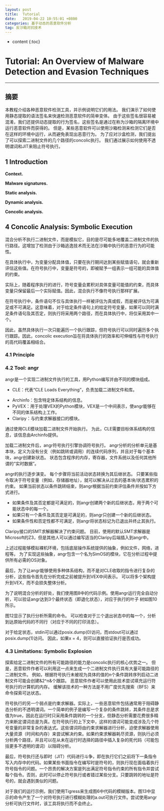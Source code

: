 ```yaml
---
layout: post
title:  Tutorial
date:   2019-04-22 10:55:01 +0800
categories: 基于动态的恶意软件分析
tag: 反沙箱对抗技术
---
```

* content
{:toc}


# Tutorial: An Overview of Malware Detection and Evasion Techniques

---

## 摘要

本教程介绍各种恶意软件检测工具，并示例说明它们的用法。 我们演示了如何使用静态提取的语法签名来快速检测恶意软件的简单变体。 由于这些签名很容易被混淆，我们还提供动态提取的行为签名，这些签名是通过在称为沙箱的隔离环境中运行恶意软件而获得的。 但是，某些恶意软件可以使用沙箱检测来检测它们是否在这样的环境中运行，从而避免表现出恶意行为。 为了应对沙盒检测，我们提出了可以探索二进制文件的几个路径的concolic执行。 我们通过展示如何使用不透明谓词和JIT来阻止符号执行。

## 1 Introduction

**Context.**

**Malware signatures.**

**Static analysis.** 

**Dynamic analysis.**

**Concolic analysis.**

## 4 Concolic Analysis: Symbolic Execution

混合分析不执行二进制文件，而是模拟它，目的是尽可能多地覆盖二进制文件的执行路径。这增加了检测由于沙箱逃逸技术而无法在沙箱中执行的恶意行为的可能性。

在具体执行中，为变量分配具体值，只要在执行期间达到某些赋值语句，就会重新评估这些值。在符号执行中，变量是符号的，即被赋予一组表示一组可能的具体值的约束。

实际上，随着程序执行的进行，符号变量会累积对具体变量可能值的约束，而具体变量只保留最后一个实际赋值。因此，混合执行不像符号执行那样扩展。

在符号执行中，条件语句不仅与具体执行一样被评估为真或假，而是被评估为可满足或不可满足。这意味着，对于给定条件语句上的给定符号变量，如果可以同时满足条件语句及其否定，则执行将采用两个路径，而在具体执行中，将仅采用其中一个。

因此，虽然具体执行一次只能遍历一个执行跟踪，但符号执行可以同时遍历多个执行跟踪。因此，concolic execution旨在将具体执行的效率和可伸缩性与符号执行的高代码覆盖相结合。

### 4.1 Principle

### 4.2 Tool: angr

angr是一个实现二进制文件执行的工具，用Python编写并由不同的模块组成。

* CLE：代表“CLE Loads Everything”，负责加载二进制文件和库。

 -  Archinfo：包含特定体系结构的信息。
 -  PyVEX：用于处理VEX的Python模块，VEX是一个中间表示，使angr能够在不同的体系结构上工作。
 -  Claripy：与约束求解器接口的模块。

通过使用CLE模块加载二进制文件开始执行。 为此，CLE需要目标体系结构的信息，该信息由Archinfo提供。

加载二进制文件后，angr符号执行引擎协调符号执行。 angr分析的分析单元是基本块，定义为没有分支（例如跳转或调用）的连续代码序列，并且对于每个基本块，angr创建新状态。 状态包含程序的内存，寄存器，文件系统以及任何其他所谓的“实时数据”。

angr的执行逐步演变。 每个步骤将当前活动状态转换为其后继状态。 只要某些指令取决于符号变量（例如，存储器地址），就可以解决从过去的基本块/状态累积的约束。 如果当前状态以条件跳转结束，则angr根据当前约束评估条件并按如下方式进行。
 - 如果条件及其否定都是可满足的，则angr创建两个新的后继状态，用于两个可能状态中的每一个。
 - 如果只有一个条件及其否定是可满足的，则angr只创建一个新的后继状态。
 - 如果条件性和否定性都不可满足，则angr将状态标记为已退出并终止其执行。

Claripy接口的SMT求解器解决了约束问题。 目前，使用的默认SMT求解器是Microsoft的Z3，但是其他人可以通过编写适当的Claripy后端插入到angr中。

上述过程能够模拟裸机环境，包括底层操作系统提供的抽象，例如文件，网络，进程等。 为了实现这些抽象，angr包含一个名为SimOS的模块，它在分析过程中提供所有必需的OS对象。

最后，为了让angr能够使用多种体系结构，而不是对CLE收取的指令进行复杂的分析，这些指令首先在分析完成之前被提升到VEX中间表示。 可以将多个架构提升到VEX，而不会损失整体分析。

为了说明混合分析的好处，我们使用图8中的代码示例。使用angr运行完全自动分析，可以验证angr达到3个最终状态（即退化状态），对应于执行的叶子 树如图10所示。

图12显示了执行分析所需的命令。 可以检查对于三个退出状态中的每一个，分析到达原始代码的不同行（对应于不同的打印消息）。

对于给定状态，stdin可以通过posix.dump(0)访问，而stdout可以通过posix.dump(1)访问。 因此，如果x = 4，则可以直接验证执行是否成功。

### 4.3 Limitations: Symbolic Explosion

探索给定二进制文件的所有可能路径的能力是concolic执行的核心优势之一。 但是，恶意软件作者可以利用这一点来生成一个二进制文件执行具有大量可能路径的二进制文件。 例如，根据符号执行未被视为具体的值的n个条件跳转序列启动二进制文件可能会创建&2^n&个跟踪。 恶意软件作者可以使用此技术尝试填充运行符号执行的计算机的内存。 缓解该技术的一种方法是不用广度优先搜索（BFS）来命令探索可达状态。

符号执行的另一个弱点是约束求解器。实际上，一些恶意软件包括通常用于阻碍静态分析的不透明谓词。一个简单的例子是编写一个复杂的条件跳转，其条件总是求值为true，因此在运行时只采用条件跳转的一个分支，但静态分析需要花费很多精力来断定谓词总是为真。在符号执行的上下文中，这样的谓词可能变成涉及几个符号变量的非常复杂的表达式。这些谓词将由约束求解器进行分析，迫使求解器使用大量资源（时间和内存）来尝试解决约束。如果约束求解器耗尽资源，则执行必须分析两个路径，并且可以在从未在运行时选择的路径中插入复杂的死代码（可能包括更多不透明的谓词）以阻碍分析。

最后，符号执行还与即时（JIT）代码进行斗争，即在执行它们之前将下一条指令写入内存中的代码。如果某些书面指令在编写时是符号的，则执行现在面临着执行符号指令的问题。一个昂贵的解决方案是列出满足符号指令约束的所有指令并尝试每个指令。否则，此时可以停止符号执行或者错过某些分支。只要跳转的地址是符号的，就会遇到类似的问题。

对于我们的运行示例，我们使用Tigress来生成图6中代码的模糊版本。图13中显示的命令产生了一个对符号执行进行模糊处理的a.out可执行文件。尝试使用angr分析可执行文件时，该工具将执行而不会终止。


